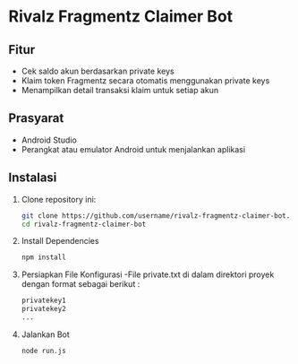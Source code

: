 # Rivalz Fragmentz Claimer Bot

## Fitur
- Cek saldo akun berdasarkan private keys
- Klaim token Fragmentz secara otomatis menggunakan private keys
- Menampilkan detail transaksi klaim untuk setiap akun

## Prasyarat
- Android Studio
- Perangkat atau emulator Android untuk menjalankan aplikasi

## Instalasi
1. Clone repository ini:
   ```bash
   git clone https://github.com/username/rivalz-fragmentz-claimer-bot.git
   cd rivalz-fragmentz-claimer-bot
2. Install Dependencies
   ```bash
   npm install
4. Persiapkan File Konfigurasi
   -File private.txt di dalam direktori proyek dengan format sebagai berikut :
   ```bash
   privatekey1
   privatekey2
   ...
6. Jalankan Bot
   ```bash
   node run.js

  
